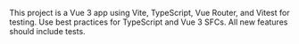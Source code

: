 <!-- Use this file to provide workspace-specific custom instructions to Copilot. For more details, visit https://code.visualstudio.com/docs/copilot/copilot-customization#_use-a-githubcopilotinstructionsmd-file -->

This project is a Vue 3 app using Vite, TypeScript, Vue Router, and Vitest for testing. Use best practices for TypeScript and Vue 3 SFCs. All new features should include tests.
